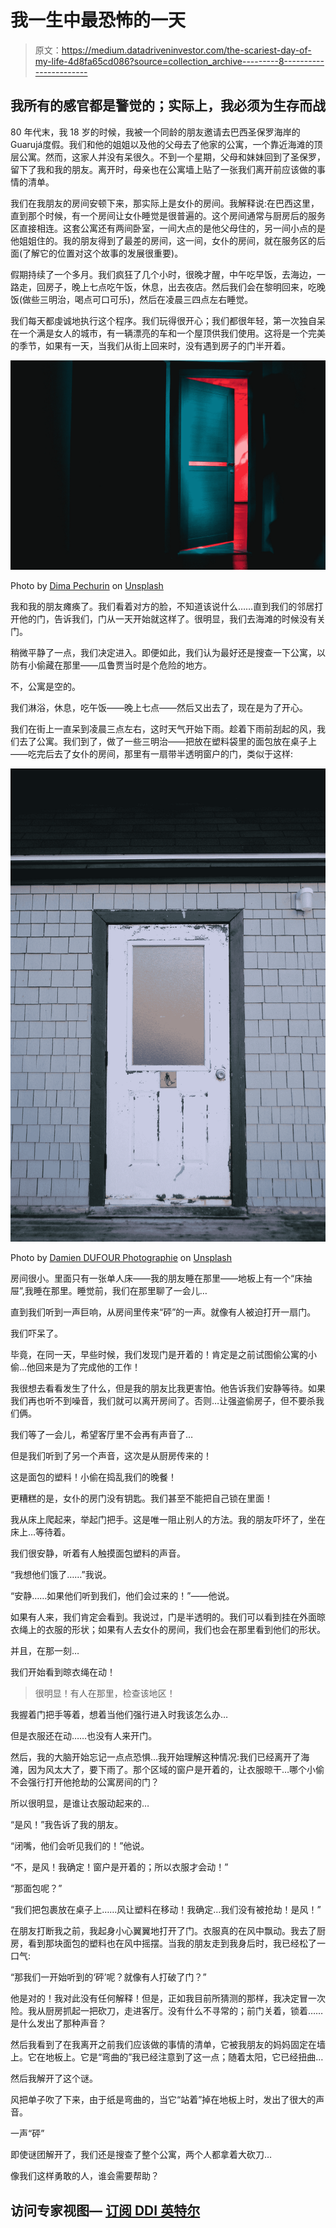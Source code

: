# 我一生中最恐怖的一天

> 原文：<https://medium.datadriveninvestor.com/the-scariest-day-of-my-life-4d8fa65cd086?source=collection_archive---------8----------------------->

## 我所有的感官都是警觉的；实际上，我必须为生存而战

80 年代末，我 18 岁的时候，我被一个同龄的朋友邀请去巴西圣保罗海岸的 Guarujá度假。我们和他的姐姐以及他的父母去了他家的公寓，一个靠近海滩的顶层公寓。然而，这家人并没有呆很久。不到一个星期，父母和妹妹回到了圣保罗，留下了我和我的朋友。离开时，母亲也在公寓墙上贴了一张我们离开前应该做的事情的清单。

我们在我朋友的房间安顿下来，那实际上是女仆的房间。我解释说:在巴西这里，直到那个时候，有一个房间让女仆睡觉是很普遍的。这个房间通常与厨房后的服务区直接相连。这套公寓还有两间卧室，一间大点的是他父母住的，另一间小点的是他姐姐住的。我的朋友得到了最差的房间，这一间，女仆的房间，就在服务区的后面(了解它的位置对这个故事的发展很重要)。

假期持续了一个多月。我们疯狂了几个小时，很晚才醒，中午吃早饭，去海边，一路走，回房子，晚上七点吃午饭，休息，出去夜店。然后我们会在黎明回来，吃晚饭(做些三明治，喝点可口可乐)，然后在凌晨三四点左右睡觉。

我们每天都虔诚地执行这个程序。我们玩得很开心；我们都很年轻，第一次独自呆在一个满是女人的城市，有一辆漂亮的车和一个屋顶供我们使用。这将是一个完美的季节，如果有一天，当我们从街上回来时，没有遇到房子的门半开着。

![](img/ca26c4e432f3fc1a576757b6daa19e80.png)

Photo by [Dima Pechurin](https://unsplash.com/@pechka?utm_source=medium&utm_medium=referral) on [Unsplash](https://unsplash.com?utm_source=medium&utm_medium=referral)

我和我的朋友瘫痪了。我们看着对方的脸，不知道该说什么……直到我们的邻居打开他的门，告诉我们，门从一天开始就这样了。很明显，我们去海滩的时候没有关门。

稍微平静了一点，我们决定进入。即便如此，我们认为最好还是搜查一下公寓，以防有小偷藏在那里——瓜鲁贾当时是个危险的地方。

不，公寓是空的。

我们淋浴，休息，吃午饭——晚上七点——然后又出去了，现在是为了开心。

我们在街上一直呆到凌晨三点左右，这时天气开始下雨。趁着下雨前刮起的风，我们去了公寓。我们到了，做了一些三明治——把放在塑料袋里的面包放在桌子上——吃完后去了女仆的房间，那里有一扇带半透明窗户的门，类似于这样:

![](img/0915d2e7a2ff3788e29b2bac762d2555.png)

Photo by [Damien DUFOUR Photographie](https://unsplash.com/@ddufourphotographie?utm_source=medium&utm_medium=referral) on [Unsplash](https://unsplash.com?utm_source=medium&utm_medium=referral)

房间很小。里面只有一张单人床——我的朋友睡在那里——地板上有一个“床抽屉”,我睡在那里。睡觉前，我们在那里聊了一会儿…

直到我们听到一声巨响，从房间里传来“砰”的一声。就像有人被迫打开一扇门。

我们吓呆了。

毕竟，在同一天，早些时候，我们发现门是开着的！肯定是之前试图偷公寓的小偷…他回来是为了完成他的工作！

我很想去看看发生了什么，但是我的朋友比我更害怕。他告诉我们安静等待。如果我们再也听不到噪音，我们就可以离开房间了。否则…让强盗偷房子，但不要杀我们俩。

我们等了一会儿，希望客厅里不会再有声音了…

但是我们听到了另一个声音，这次是从厨房传来的！

这是面包的塑料！小偷在捣乱我们的晚餐！

更糟糕的是，女仆的房门没有钥匙。我们甚至不能把自己锁在里面！

我从床上爬起来，举起门把手。这是唯一阻止别人的方法。我的朋友吓坏了，坐在床上…等待着。

我们很安静，听着有人触摸面包塑料的声音。

“我想他们饿了……”我说。

“安静……如果他们听到我们，他们会过来的！”——他说。

如果有人来，我们肯定会看到。我说过，门是半透明的。我们可以看到挂在外面晾衣绳上的衣服的形状；如果有人去女仆的房间，我们也会在那里看到他们的形状。

并且，在那一刻…

我们开始看到晾衣绳在动！

> 很明显！有人在那里，检查该地区！

我握着门把手等着，想着当他们强行进入时我该怎么办…

但是衣服还在动……也没有人来开门。

然后，我的大脑开始忘记一点点恐惧…我开始理解这种情况:我们已经离开了海滩，因为风太大了，要下雨了。那个区域的窗户是开着的，让衣服晾干…哪个小偷不会强行打开他抢劫的公寓房间的门？

所以很明显，是谁让衣服动起来的…

“是风！”我告诉了我的朋友。

“闭嘴，他们会听见我们的！”他说。

“不，是风！我确定！窗户是开着的；所以衣服才会动！”

“那面包呢？”

“我们把包裹放在桌子上……风让塑料在移动！我确定…我们没有被抢劫！是风！”

在朋友打断我之前，我起身小心翼翼地打开了门。衣服真的在风中飘动。我去了厨房，看到那块面包的塑料也在风中摇摆。当我的朋友走到我身后时，我已经松了一口气:

“那我们一开始听到的‘砰’呢？就像有人打破了门？”

他是对的！我对此没有任何解释！但是，正如我目前所猜测的那样，我决定冒一次险。我从厨房抓起一把砍刀，走进客厅。没有什么不寻常的；前门关着，锁着……是什么发出了那种声音？

然后我看到了在我离开之前我们应该做的事情的清单，它被我朋友的妈妈固定在墙上。它在地板上。它是“弯曲的”我已经注意到了这一点；随着太阳，它已经扭曲…

然后我解开了这个谜。

风把单子吹了下来，由于纸是弯曲的，当它“站着”掉在地板上时，发出了很大的声音。

一声“砰”

即使谜团解开了，我们还是搜查了整个公寓，两个人都拿着大砍刀…

像我们这样勇敢的人，谁会需要帮助？

## 访问专家视图— [订阅 DDI 英特尔](https://datadriveninvestor.com/ddi-intel)